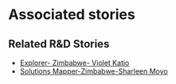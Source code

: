 # Associated stories

<!-- !!DO NOT REMOVE!! start autogenerated hyperlinks -->
## Related R&D Stories
- [Explorer\- Zimbabwe\- Violet Katio](/RnD-Archive/stories/?doc=Explorers_ZWE)
- [Solutions Mapper\-Zimbabwe\-Sharleen Moyo](/RnD-Archive/stories/?doc=SolutionMappers_ZWE)
<!-- !!DO NOT REMOVE!! end autogenerated hyperlinks -->